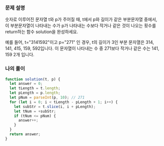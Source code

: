 ### 문제 설명

숫자로 이루어진 문자열 t와 p가 주어질 때, t에서 p와 길이가 같은 부분문자열 중에서, 이 부분문자열이 나타내는 수가 p가 나타내는 수보다 작거나 같은 것이 나오는 횟수를 return하는 함수 solution을 완성하세요.

예를 들어, t="3141592"이고 p="271" 인 경우, t의 길이가 3인 부분 문자열은 314, 141, 415, 159, 592입니다. 이 문자열이 나타내는 수 중 271보다 작거나 같은 수는 141, 159 2개 입니다.

### 나의 풀이

```js
function solution(t, p) {
  let answer = 0;
  let tLength = t.length;
  let pLength = p.length;
  let pNum = parseInt(p, 10); // 271
  for (let i = 0; i < tLength - pLength + 1; i++) {
    let subStr = t.slice(i, i + pLength);
    let tNum = +subStr;
    if (tNum <= pNum) {
      answer++;
    }
  }
  return answer;
}
```
